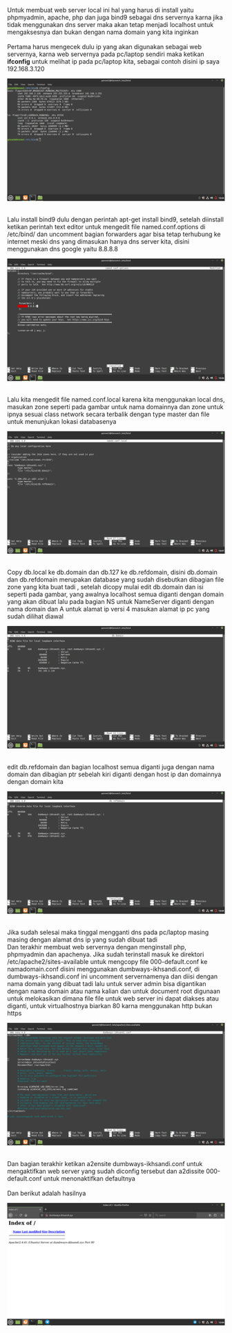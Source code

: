 Untuk membuat web server local ini hal yang harus di install yaitu phpmyadmin, apache, php dan juga bind9 sebagai dns servernya karna jika tidak menggunakan dns server
maka akan tetap menjadi localhost untuk mengaksesnya dan bukan dengan nama domain yang kita inginkan
<br><br>
Pertama harus mengecek dulu ip yang akan digunakan sebagai web servernya, karna web servernya pada pc/laptop sendiri maka ketikan **ifconfig** untuk melihat ip 
pada pc/laptop kita, sebagai contoh disini ip saya 192.168.3.120

![IP laptop](./folder-images-jawaban/02.png)

<br>
Lalu install bind9 dulu dengan perintah apt-get install bind9, setelah diinstall ketikan perintah text editor untuk mengedit file named.conf.options di /etc/bind/
dan uncomment bagian forwarders agar bisa tetap terhubung ke internet meski dns yang dimasukan hanya dns server kita, disini menggunakan dns google yaitu 8.8.8.8

![named opt](./folder-images-jawaban/03.png)

<br>
Lalu kita mengedit file named.conf.local karena kita menggunakan local dns, masukan zone seperti pada gambar untuk nama domainnya dan zone untuk ipnya sesuai 
class network secara terbalik dengan type master dan file untuk menunjukan lokasi databasenya

![zone](./folder-images-jawaban/04.png)

<br>
Copy db.local ke db.domain dan db.127 ke db.refdomain, disini db.domain dan db.refdomain merupakan database yang sudah disebutkan dibagian file zone yang kita buat tadi
, setelah dicopy mulai edit db.domain dan isi seperti pada gambar, yang awalnya localhost semua diganti dengan domain yang akan dibuat lalu pada bagian NS untuk 
NameServer diganti dengan nama domain dan A untuk alamat ip versi 4 masukan alamat ip pc yang sudah dilihat diawal

![db domain](./folder-images-jawaban/05.png)

<br>
edit db.refdomain dan bagian localhost semua diganti juga dengan nama domain dan dibagian ptr sebelah kiri diganti dengan host ip dan domainnya dengan domain kita

![db refdomain](./folder-images-jawaban/06.png)

<br>
Jika sudah selesai maka tinggal mengganti dns pada pc/laptop masing masing dengan alamat dns ip yang sudah dibuat tadi

<br>
Dan terakhir membuat web servernya dengan menginstall php, phpmyadmin dan apachenya. Jika sudah terinstall masuk ke direktori /etc/apache2/sites-available untuk 
mengcopy file 000-default.conf ke namadomain.conf disini menggunakan dumbways-ikhsandi.conf, di dumbways-ikhsandi.conf ini uncomment servernamenya dan diisi dengan nama domain yang dibuat tadi lalu untuk server 
admin bisa digantikan dengan nama domain atau nama kalian dan untuk document root digunaan untuk melokasikan dimana file file untuk web server ini dapat diakses 
atau diganti, untuk virtualhostnya biarkan 80 karna menggunakan http bukan https

![domain conf](./folder-images-jawaban/07.png)

<br>
Dan bagian terakhir ketikan a2ensite dumbways-ikhsandi.conf untuk mengaktifkan web server yang sudah diconfig tersebut dan a2dissite 000-default.conf untuk menonaktifkan
defaultnya
<br><br> Dan berikut adalah hasilnya

![Tampilan](./folder-images-jawaban/08.png)
